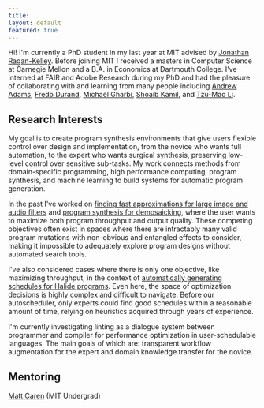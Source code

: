 ```yaml
---
title: 
layout: default
featured: true
---
```

Hi! I'm currently a PhD student in my last year at MIT advised by [Jonathan Ragan-Kelley](https://people.csail.mit.edu/jrk/). Before joining MIT I received a masters in Computer Science at Carnegie Mellon and a B.A. in Economics at Dartmouth College. I've interned at FAIR and Adobe Research during my PhD and had the pleasure of collaborating with and learning from many people including [Andrew Adams](https://andrew.adams.pub/), [Fredo Durand](https://people.csail.mit.edu/fredo/), [Michaël Gharbi](https://mgharbi.com/), [Shoaib Kamil](https://research.adobe.com/person/shoaib-kamil/), and [Tzu-Mao Li](https://cseweb.ucsd.edu/~tzli/).

## Research Interests
My goal is to create program synthesis environments that give users flexible control over design and implementation, from the novice who wants full automation, to the expert who wants surgical synthesis, preserving low-level control over sensitive sub-tasks. My work connects methods from domain-specific programming, high performance computing, program synthesis, and machine learning to build systems for automatic program generation. 

In the past I've worked on [finding fast approximations for large image and audio filters](https://karimama.com/papers) and [program synthesis for demosaicking](https://dl.acm.org/doi/full/10.1145/3508461), where the user wants to maximize both program throughput and output quality. These competing objectives often exist in spaces where there are intractably many valid program mutations with non-obvious and entangled effects to consider, making it impossible to adequately explore program designs without automated search tools.

I've also considered cases where there is only one objective, like maximizing throughput, in the context of [automatically generating schedules for Halide programs](https://dl.acm.org/doi/10.1145/3306346.3322967). Even here, the space of optimization decisions is highly complex and difficult to navigate. Before our autoscheduler, only experts could find good schedules within a reasonable amount of time, relying on heuristics acquired through years of experience. 

I'm currently investigating linting as a dialogue system between programmer and compiler for performance optimization in user-schedulable languages. The main goals of which are: transparent workflow augmentation for the expert and domain knowledge transfer for the novice. 

## Mentoring
[Matt Caren](https://www.mit.edu/~mcaren/) (MIT Undergrad)
